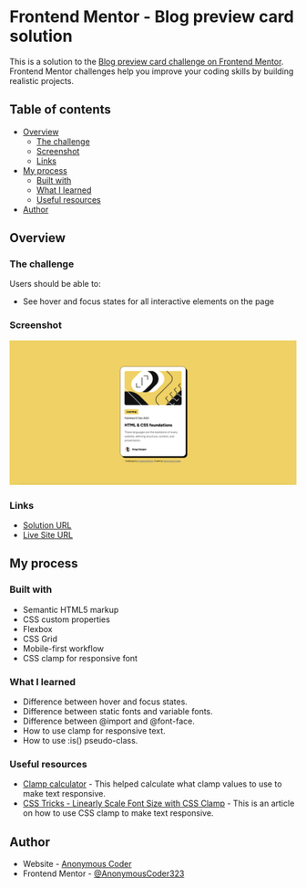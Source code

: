 # Frontend Mentor - Blog preview card solution

This is a solution to the [Blog preview card challenge on Frontend Mentor](https://www.frontendmentor.io/challenges/blog-preview-card-ckPaj01IcS). Frontend Mentor challenges help you improve your coding skills by building realistic projects. 

## Table of contents

- [Overview](#overview)
  - [The challenge](#the-challenge)
  - [Screenshot](#screenshot)
  - [Links](#links)
- [My process](#my-process)
  - [Built with](#built-with)
  - [What I learned](#what-i-learned)
  - [Useful resources](#useful-resources)
- [Author](#author)

## Overview

### The challenge

Users should be able to:

- See hover and focus states for all interactive elements on the page

### Screenshot

![](./screenshot.png)

### Links

- [Solution URL](https://www.frontendmentor.io/solutions/responsive-blog-preview-card-using-clamp-for-responsive-font-size-q-kHdUM9Ww)
- [Live Site URL](https://anonymouscoder323.github.io/blog-preview-card-main/)

## My process

### Built with

- Semantic HTML5 markup
- CSS custom properties
- Flexbox
- CSS Grid
- Mobile-first workflow
- CSS clamp for responsive font

### What I learned

- Difference between hover and focus states.
- Difference between static fonts and variable fonts.
- Difference between @import and @font-face.
- How to use clamp for responsive text.
- How to use :is() pseudo-class.

### Useful resources

- [Clamp calculator](https://fluid.style/type?min=2.25&max=4.5&min-bp=20&max-bp=77.5&unit=%22rem%22) - This helped calculate what clamp values to use to make text responsive.
- [CSS Tricks - Linearly Scale Font Size with CSS Clamp](https://css-tricks.com/linearly-scale-font-size-with-css-clamp-based-on-the-viewport/) - This is an article on how to use CSS clamp to make text responsive.

## Author

- Website - [Anonymous Coder](https://www.anonymouscoder.com)
- Frontend Mentor - [@AnonymousCoder323](https://www.frontendmentor.io/profile/AnonymousCoder323)